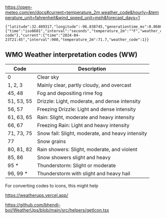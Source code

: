 https://open-meteo.com/en/docs#current=temperature_2m,weather_code&hourly=&temperature_unit=fahrenheit&wind_speed_unit=mph&forecast_days=1

```
{"latitude":32.409317,"longitude":-96.838745,"generationtime_ms":0.0680685043334961,"utc_offset_seconds":0,"timezone":"GMT","timezone_abbreviation":"GMT","elevation":194.0,"current_units":{"time":"iso8601","interval":"seconds","temperature_2m":"°F","weather_code":"wmo code"},"current":{"time":"2024-04-23T21:45","interval":900,"temperature_2m":71.7,"weather_code":1}}
```

## WMO Weather interpretation codes (WW)

| Code       | Description                                      |
| ---------- | ------------------------------------------------ |
| 0          | Clear sky                                        |
| 1, 2, 3    | Mainly clear, partly cloudy, and overcast        |
| 45, 48     | Fog and depositing rime fog                      |
| 51, 53, 55 | Drizzle: Light, moderate, and dense intensity    |
| 56, 57     | Freezing Drizzle: Light and dense intensity      |
| 61, 63, 65 | Rain: Slight, moderate and heavy intensity       |
| 66, 67     | Freezing Rain: Light and heavy intensity         |
| 71, 73, 75 | Snow fall: Slight, moderate, and heavy intensity |
| 77         | Snow grains                                      |
| 80, 81, 82 | Rain showers: Slight, moderate, and violent      |
| 85, 86     | Snow showers slight and heavy                    |
| 95 \*      | Thunderstorm: Slight or moderate                 |
| 96, 99 \*  | Thunderstorm with slight and heavy hail          |

For converting codes to icons, this might help

https://weatherups.vercel.app/

https://github.com/bhendi-boi/WeatherUps/blob/main/src/helpers/getIcon.tsx
